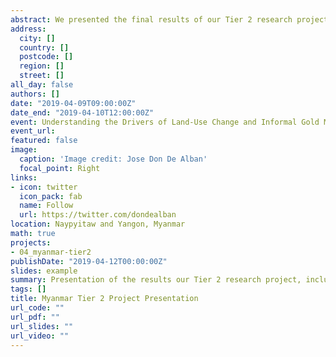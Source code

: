 ```yaml
---
abstract: We presented the final results of our Tier 2 research project, *Reconciling Agricultural Expansion and Forest Conservation in Myanmar*, which was funded by the Singapore Ministry of Education, to different stakeholders in Myanmar, including the Forest and Mining Departments of the Ministry of Natural Resources and Environmental Conservation, and international, national, and local non-government organisations and civil society groups.
address:
  city: []
  country: []
  postcode: []
  region: []
  street: []
all_day: false
authors: []
date: "2019-04-09T09:00:00Z"
date_end: "2019-04-10T12:00:00Z"
event: Understanding the Drivers of Land-Use Change and Informal Gold Mining in Myanmar. Sharing and Validation Workshop
event_url:
featured: false
image:
  caption: 'Image credit: Jose Don De Alban'
  focal_point: Right
links:
- icon: twitter
  icon_pack: fab
  name: Follow
  url: https://twitter.com/dondealban
location: Naypyitaw and Yangon, Myanmar
math: true
projects:
- 04_myanmar-tier2
publishDate: "2019-04-12T00:00:00Z"
slides: example
summary: Presentation of the results our Tier 2 research project, including my land change research, to stakeholders in Myanmar.
tags: []
title: Myanmar Tier 2 Project Presentation
url_code: ""
url_pdf: ""
url_slides: ""
url_video: ""
---
```

